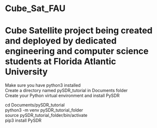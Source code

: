 # Cube_Sat_FAU
# Cube Satellite project being created and deployed by dedicated engineering and computer science students at Florida Atlantic University


Make sure you have python3 installed <br />
Create a directory named pySDR_tutorial in Documents folder <br />
Create your Python virtual environment and install PySDR <br />

cd Documents/pySDR_tutorial <br />
python3 -m venv pySDR_tutorial_folder <br />
source pySDR_tutorial_folder/bin/activate <br />
pip3 install PySDR <br />
